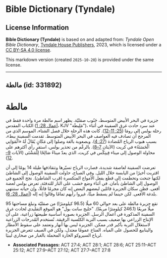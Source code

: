 # Bible Dictionary (Tyndale)

## License Information

**Bible Dictionary (Tyndale)** is based on and adapted from: _Tyndale Open Bible Dictionary_, [Tyndale House Publishers](https://tyndaleopenresources.com/), 2023, which is licensed under a [CC BY-SA 4.0 license](https://creativecommons.org/licenses/by-sa/4.0/legalcode.en).

This markdown version (created `2025-10-20`) is provided under the same license.



--------------------------------

## مالطة (id: 331892)

**مالطة**
=========

جزيرة في البحر الأبيض المتوسط، جَنُوب صقليّة. يظهر اسم مالطة مرة واحدة فقط في الكتاب المقدس ([أعمال 28: 1](https://ref.ly/Acts28:1)، KJV "مَلِيطَة")، عند سرد حادث غرق السفينة في أثناء رحلة بولس إلى رومَا ([25: 11–12](https://ref.ly/Acts25:11-Acts25:12)). كانت هذه الرحلة خلال فصل الشتاء، الموسم الذي من المرجح أن تصادف فيه العواصف في البحر الأبيض المتوسط. تقدمت السفينة ببطء، بسبب هبوب الرياح المُضادة ([27: 4](https://ref.ly/Acts27:4)). وبصعوبة بالغة وصلوا إلى مَكَانٍ يُقَالُ لَهُ «ٱلْمَوَانِي ٱلْحَسَنَةُ» في كريت (الآيتان [7–8](https://ref.ly/Acts27:7-Acts27:8)). بالرغْم من تحذير بولس، استقر رأي أكثرهم على محاولة الوصول إلى ميناء فِينِكْس في كريت، الذي يعدّ ميناءً صَالِحًا لِلْمَشْتَى (الآيات [9–12](https://ref.ly/Acts27:9-Acts27:12)).

تعرضت السفينة لعاصفة شديدة، فصارت الرياح تسيّرها وتتقاذفها طيلة 14 يومًا إلى أن اقتربت أخيرًا من اليابسة خلال الليل. وفي الصباح، حاولت السفينة الوصول إلى الشاطئ لكنها جنحت وتحطمت إلى قطع بفعل الأمواج المتكسرة (قرب الشاطئ). نجح الجميع في الوصول إلى الشاطئ بأمان. في أثناء وضع خشب على النار للتدفئة، تعرض بولس لعضة أفعى. فظن سكان الجزيرة قائلين لبعضهم البعض إنه كان مجرمًا قاتلًا، وإن حياته ستنتهي بلدغة الأفعى. لكن حينما لم يسقط ميتًا، غيروا رأيهم تمامًا وقالوا إنه إله ([أعمال 28: 6](https://ref.ly/Acts28:6)).

تقع جزيرة مالطة على بعد حوالي 60 ميلًا (96\.5 كيلومترًا) من صقليّة وتبلغ مساحتها 95 ميلًا مربعًا (246\.1 كيلومترًا مربعًا). "خليج سانت بول" هو الموقع التقليدي لحادث غرق السفينة المذكورة في أعمال الرسل. الجزيرة بصورة أساسية طبيعتها زراعية، على أن الإنتاج الزراعي بها ضعيف بسبب التربة الكلسية الرقيقة. تُستخدم المُدرجات الزراعية لاستغلال التربة بأكبر قدر ممكن. الجزيرة ليس بها أنهار وتعتمد على سقوط الأمطار والينابيع للحصول على المياه. المناخ عمومًا معتدل، ولكن في الصيف تتعرض الجزيرة لرياح السيروكو الحارة المحملة بالغبار من صحاري ليبيَا.

* **Associated Passages:** ACT 27:4; ACT 28:1; ACT 28:6; ACT 25:11–ACT 25:12; ACT 27:9–ACT 27:12; ACT 27:7–ACT 27:8

